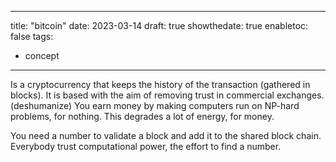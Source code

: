 
---
title: "bitcoin"
date: 2023-03-14
draft: true
showthedate: true
enabletoc: false
tags:
- concept
---

Is a cryptocurrency that keeps the history of the transaction (gathered in blocks).
It is based with the aim of removing trust in commercial exchanges. (deshumanize)
You earn money by making computers run on NP-hard problems, for nothing. 
This degrades a lot of energy, for money. 

You need a number to validate a block and add it to the shared block chain. 
Everybody trust computational power, the effort to find a number. 
